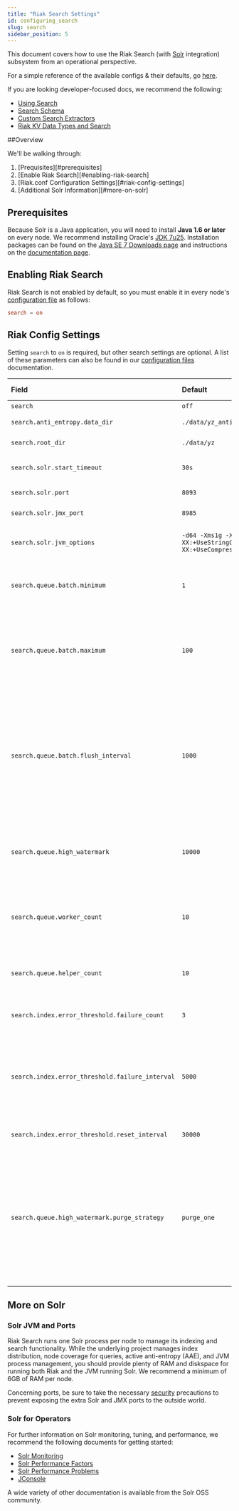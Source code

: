 ```yaml
---
title: "Riak Search Settings"
id: configuring_search
slug: search
sidebar_position: 5
---
```


[usage search]: ../developing/usage/search.md

[usage search schema]: ../developing/usage/search-schemas.md

[usage search data types]: ../developing/usage/searching-data-types.md

[usage custom extractors]: ../developing/usage/custom-extractors.md

[config reference]: ../configuring/reference.md

[config reference#search]: ../configuring/reference.md#search

[glossary aae]: ../learn/glossary.md#active-anti-entropy-aae

[security index]: ../using/security/index.md

This document covers how to use the Riak Search (with
[Solr](http://lucene.apache.org/solr/) integration) subsystem from an
operational perspective.

For a simple reference of the available configs & their defaults, go [here][config reference#search].

If you are looking developer-focused docs, we recommend the following:

* [Using Search][usage search]
* [Search Schema][usage search schema]
* [Custom Search Extractors][usage custom extractors]
* [Riak KV Data Types and Search][usage search data types]

\##Overview

We'll be walking through:

1. [Prequisites][#prerequisites]
2. [Enable Riak Search][#enabling-riak-search]
3. [Riak.conf Configuration Settings][#riak-config-settings]
4. [Additional Solr Information][#more-on-solr]

## Prerequisites

Because Solr is a Java application, you will need to install **Java 1.6
or later** on every node. We recommend installing Oracle's [JDK
7u25](http://www.oracle.com/technetwork/java/javase/7u25-relnotes-1955741.html).
Installation packages can be found on the [Java SE 7 Downloads
page](http://www.oracle.com/technetwork/java/javase/downloads/java-archive-downloads-javase7-521261.html#jre-7u25-oth-JPR)
and instructions on the [documentation
page](http://www.oracle.com/technetwork/java/javase/documentation/index.html).

## Enabling Riak Search

Riak Search is not enabled by default, so you must enable it in every
node's [configuration file][config reference] as follows:

```riak.conf
search = on
```

## Riak Config Settings

Setting `search` to `on` is required, but other search settings are
optional. A list of these parameters can also be found in our
[configuration files][config reference#search] documentation.

| Field                                           | Default                                                         | Valid values                                      | Description                                                                                                                                                                                                                                                                                                                                                                                                                                                                                                                                                                                                                                                   |
| :---------------------------------------------- | :-------------------------------------------------------------- | :------------------------------------------------ | :------------------------------------------------------------------------------------------------------------------------------------------------------------------------------------------------------------------------------------------------------------------------------------------------------------------------------------------------------------------------------------------------------------------------------------------------------------------------------------------------------------------------------------------------------------------------------------------------------------------------------------------------------------ |
| `search`                                        | `off`                                                           | `on` or `off`                                     | Enable or disable Search                                                                                                                                                                                                                                                                                                                                                                                                                                                                                                                                                                                                                                      |
| `search.anti_entropy.data_dir`                  | `./data/yz_anti_entropy`                                        | Directory                                         | The directory in which Riak Search stores files related to [active anti-entropy][glossary aae]                                                                                                                                                                                                                                                                                                                                                                                                                                                                                                                                                                |
| `search.root_dir`                               | `./data/yz`                                                     | Directory                                         | The root directory in which index data and configuration is stored                                                                                                                                                                                                                                                                                                                                                                                                                                                                                                                                                                                            |
| `search.solr.start_timeout`                     | `30s`                                                           | Integer with time units (eg. 2m)                  | How long Riak will wait for Solr to start (attempts twice before shutdown). Values lower than 1s will be rounded up to 1s.                                                                                                                                                                                                                                                                                                                                                                                                                                                                                                                                    |
| `search.solr.port`                              | `8093`                                                          | Integer                                           | The port number to which Solr binds (note: binds on every interface)                                                                                                                                                                                                                                                                                                                                                                                                                                                                                                                                                                                          |
| `search.solr.jmx_port`                          | `8985`                                                          | Integer                                           | The port number to which Solr JMX (note: binds on every interface)                                                                                                                                                                                                                                                                                                                                                                                                                                                                                                                                                                                            |
| `search.solr.jvm_options`                       | `-d64 -Xms1g -Xmx1g -XX:+UseStringCache -XX:+UseCompressedOops` | Java command-line arguments                       | The options to pass to the Solr JVM. Non-standard options, e.g. `-XX`, may not be portable across JVM implementations.                                                                                                                                                                                                                                                                                                                                                                                                                                                                                                                                        |
| `search.queue.batch.minimum`                    | `1`                                                             | Integer                                           | The minimum batch size, in number of Riak objects. Any batches that are smaller than this amount will not be immediately flushed to Solr, but are guaranteed to be flushed within the `search.queue.batch.flush_interval`.                                                                                                                                                                                                                                                                                                                                                                                                                                    |
| `search.queue.batch.maximum`                    | `100`                                                           | Integer                                           | The maximim batch size, in number of Riak objects. Any batches that are larger than this amount will be split, where the first `search.queue.batch.maximum` objects will be flushed to Solr and the remaining objects enqueued for that index will be retained until the next batch is delivered. This parameter ensures that at most `search.queue.batch.maximum` objects will be delivered into Solr in any given request.                                                                                                                                                                                                                                  |
| `search.queue.batch.flush_interval`             | `1000`                                                          | `ms`, `s`, `m`, `h`                               | The maximum delay between notification to flush batches to Solr. This setting is used to increase or decrease the frequency of batch delivery into Solr, specifically for relatively low-volume input into Riak. This setting ensures that data will be delivered into Solr in accordance with the `search.queue.batch.minimum` and `search.queue.batch.maximum` settings within the specified interval. Batches that are smaller than `search.queue.batch.minimum` will be delivered to Solr within this interval. This setting will generally have no effect on heavily loaded systems. You may use any time unit; the default is in milliseconds.          |
| `search.queue.high_watermark`                   | `10000`                                                         | Integer                                           | The queue high water mark. If the total number of queued messages in a Solrq worker instance exceed this limit, then the calling vnode will be blocked until the total number falls below this limit. This parameter exercises flow control between Riak and the Riak Search batching subsystem, if writes into Solr start to fall behind.                                                                                                                                                                                                                                                                                                                    |
| `search.queue.worker_count`                     | `10`                                                            | Integer                                           | The number of Solr queue workers to instantiate. Solr queue workers are responsible for enqueing objects for insertion or update into Solr. Increasing the number of Solrq workers distributes the queuing of objects and can lead to greater throughput under high load, potentially at the expense of smaller batch sizes.                                                                                                                                                                                                                                                                                                                                  |
| `search.queue.helper_count`                     | `10`                                                            | Integer                                           | The number of Solr queue helpers to instantiate. Solr queue helpers are responsible for delivering batches of data into Solr. Increasing the number of Solrq helpers will increase concurrent writes into Solr.                                                                                                                                                                                                                                                                                                                                                                                                                                               |
| `search.index.error_threshold.failure_count`    | `3`                                                             | Integer                                           | The number of failures encountered while updating a search index within `search.queue.error_threshold.failure_interval` before Riak will skip updates to that index.                                                                                                                                                                                                                                                                                                                                                                                                                                                                                          |
| `search.index.error_threshold.failure_interval` | `5000`                                                          | Milliseconds                                      | The window of time during which `search.queue.error_threshold.failure_count` failures will cause Riak to skip updates to a search index. If `search.queue.error_threshold.failure_count` errors have occurred within this interval on a given search index, then Riak will skip updates to that index until the `search.queue.error_threshold.reset_interval` has passed.                                                                                                                                                                                                                                                                                     |
| `search.index.error_threshold.reset_interval`   | `30000`                                                         | Milliseconds                                      | The amount of time it takes for updates to a given search index to resume/refresh once Riak has started skipping update operations.                                                                                                                                                                                                                                                                                                                                                                                                                                                                                                                           |
| `search.queue.high_watermark.purge_strategy`    | `purge_one`                                                     | `purge_one`, `purge_index`, `purge_all`, or `off` | The strategy for how we handle purging when we hit the `search.queue.high_watermark`. The options: * `purge_one` removes the oldest item on the queue from an erroring (references to fuses blown in the code) index in order to get below the `search.queue.high_watermark`, * `purge_index` removes all items associated with one random erroring (references to fuses blown in the code) index in order to get below the `search.queue.high_watermark`, * `purge_all` removes all items associated with all erroring (references to fuses blown in the code) indices in order to get below the `search.queue.high_watermark`, and *`off` disables purging. |

## More on Solr

### Solr JVM and Ports

Riak Search runs one Solr process per node to manage its indexing and
search functionality. While the underlying project manages
index distribution, node coverage for queries, active anti-entropy
(AAE), and JVM process management, you should provide plenty of RAM and diskspace for running both Riak and the JVM running Solr. We recommend a minimum of 6GB of RAM per node.

Concerning ports, be sure to take the necessary [security][security index] precautions to prevent exposing the extra Solr and JMX ports
to the outside world.

### Solr for Operators

For further information on Solr monitoring, tuning, and performance, we
recommend the following documents for getting started:

* [Solr Monitoring](https://wiki.apache.org/solr/SolrMonitoring)
* [Solr Performance
  Factors](https://wiki.apache.org/solr/SolrPerformanceFactors)
* [Solr Performance
  Problems](https://wiki.apache.org/solr/SolrPerformanceProblems)
* [JConsole](http://docs.oracle.com/javase/7/docs/technotes/guides/management/jconsole.html)

A wide variety of other documentation is available from the Solr OSS
community.
